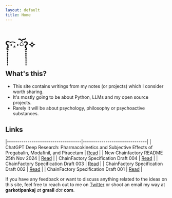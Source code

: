 ```yaml
---
layout: default
title: Home
---
```


# ʕ̢̣̣̣̣̩̩̩̩·͡˔·ོɁ̡̣̣̣̣̩̩̩̩✧

## What's this?

- This site contains writings from my notes (or projects) which I consider worth sharing.
- It's mostly going to be about Python, LLMs and my open source projects.
- Rarely it will be about psychology, philosophy or psychoactive substances.

## Links

|------------------------------------|-------------------------------|
| ChatGPT Deep Research: Pharmacokinetics and Subjective Effects of Pregabalin, Modafinil, and Piracetam | [Read](/modafinil_pregabalin_piracetam.md) |
| New Chainfactory README 25th Nov 2024 | [Read](/README_NOV_25) |
| ChainFactory Specification Draft 004 | [Read](/chain_factory_spec_004) |
| ChainFactory Specification Draft 003 | [Read](/chain_factory_spec_003) |
| ChainFactory Specification Draft 002 | [Read](/chain_factory_spec_002) |
| ChainFactory Specification Draft 001 | [Read](/chain_factory_spec_001) |

If you have any feedback or want to discuss anything related to the ideas on this site, feel free to reach out to me on [Twitter](https://twitter.com/feexiks) or shoot an email my way at **garkotipankaj** _at_ **gmail** _dot_ **com**.
